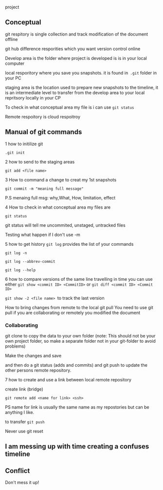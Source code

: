 project

## Conceptual

git respitory is single collection and track modification of the document offline

 git hub difference resporities which you want version control online

Develop area is the folder where project is developed is is in your local computer

local resporitory  where you save you snapshots. it is found in` .git` folder in your PC

staging area is the location used to prepare new snapshots to the timeline, it is an intermediate level to transfer from the develop area to your local repritsory locally in your CP

To check in what conceptual area my file is i can use `git status`

Remote respoitory is cloud  respoitroy

## Manual of git commands

1 how to initilize git

`.git init`

2 how to send to the staging areas

`git add <file name>`

3 How to command a change to creat my 1st snapshots

`git commit -m "meaning full message"`

P.S menaing full msg: why,What, How, limitation, effect

4 How to check in what conceptual area my files are

`git status`

git status will tell me uncommited, unstaged, untracked files

 Testing what happen if I don't use -m

5 how to get history `git log` provides the list of your commands

`git log -n `

`git log --abbrev-commit`

`git log --help`

6 how to compare versions of the same line  travelling in time you can use  either `git show <commit ID> <CommitID>` or `git diff <commit ID> <Commit ID>`

`git show -2 <file name> `to track the last version

How to bring changes from remote to the local 
git pull
You need to use git pull if you are collaborating or remotely you modified the document

### Collaborating

git clone <ssh key> to copy the data to your own folder (note: This should not be your own project folder, so make a separate folder not in your git-folder to avoid problems)

Make the changes and save

and then do a git status (adds and commits) and git push to update the other persons remote repository. 

7 how to create and use a link between local remote repository

create link (bridge)

`git remote add <name for link> <ssh> `

PS name for link is usually the same name as my repostories but can be anything I like. 

to transfer `git push`

Never use git reset



## I am messing up with time creating a confuses timeline



## Conflict

Don't mess it up!
